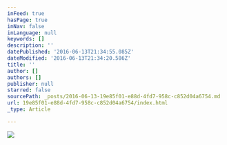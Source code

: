 ```yaml
---
inFeed: true
hasPage: true
inNav: false
inLanguage: null
keywords: []
description: ''
datePublished: '2016-06-13T21:34:55.085Z'
dateModified: '2016-06-13T21:34:20.586Z'
title: ''
author: []
authors: []
publisher: null
starred: false
sourcePath: _posts/2016-06-13-19e85f01-e88d-4fd7-958c-c852d04a6754.md
url: 19e85f01-e88d-4fd7-958c-c852d04a6754/index.html
_type: Article

---
```

![](https://the-grid-user-content.s3-us-west-2.amazonaws.com/cc922669-e5de-4996-871c-958565822429.jpg)